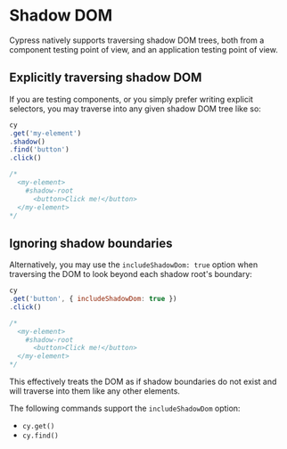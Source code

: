 # Shadow DOM

Cypress natively supports traversing shadow DOM trees, both from a component testing point of view, and an application testing point of view.

## Explicitly traversing shadow DOM

If you are testing components, or you simply prefer writing explicit selectors, you may traverse into any given shadow DOM tree like so:

```javascript
cy
.get('my-element')
.shadow()
.find('button')
.click()

/*
  <my-element>
    #shadow-root
      <button>Click me!</button>
  </my-element>
*/
```

## Ignoring shadow boundaries

Alternatively, you may use the `includeShadowDom: true` option when traversing the DOM to look beyond each shadow root's boundary:

```javascript
cy
.get('button', { includeShadowDom: true })
.click()

/*
  <my-element>
    #shadow-root
      <button>Click me!</button>
  </my-element>
*/
```

This effectively treats the DOM as if shadow boundaries do not exist and will traverse into them like any other elements.

The following commands support the `includeShadowDom` option:

* `cy.get()`
* `cy.find()`
